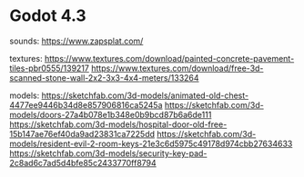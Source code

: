# Godot 4.3

sounds:
https://www.zapsplat.com/

textures:
https://www.textures.com/download/painted-concrete-pavement-tiles-pbr0555/139217
https://www.textures.com/download/free-3d-scanned-stone-wall-2x2-3x3-4x4-meters/133264

models:
https://sketchfab.com/3d-models/animated-old-chest-4477ee9446b34d8e857906816ca5245a
https://sketchfab.com/3d-models/doors-27a4b078e1b348e0b9bcd87b6a6de111
https://sketchfab.com/3d-models/hospital-door-old-free-15b147ae76ef40da9ad23831ca7225dd
https://sketchfab.com/3d-models/resident-evil-2-room-keys-21e3c6d5975c49178d974cbb27634633
https://sketchfab.com/3d-models/security-key-pad-2c8ad6c7ad5d4bfe85c2433770ff8794
